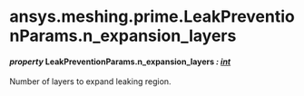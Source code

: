<a id="ansys-meshing-prime-leakpreventionparams-n-expansion-layers"></a>

# ansys.meshing.prime.LeakPreventionParams.n_expansion_layers

<a id="ansys.meshing.prime.LeakPreventionParams.n_expansion_layers"></a>

#### *property* LeakPreventionParams.n_expansion_layers *: [int](https://docs.python.org/3.11/library/functions.html#int)*

Number of layers to expand leaking region.

<!-- !! processed by numpydoc !! -->

